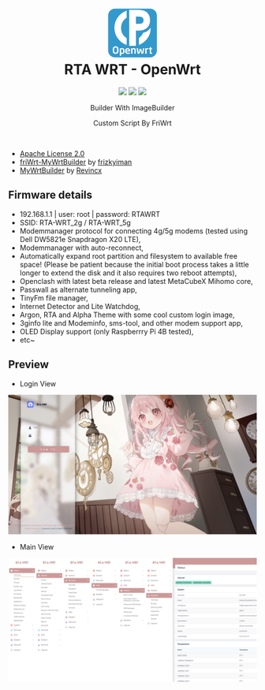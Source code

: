 <h1 align="center">
  <img src="pictures/logo.png" alt="Clash" width="100">
  <br>RTA WRT - OpenWrt<br>

</h1>

  <p align="center">
	<img src="https://img.shields.io/badge/Build%20Latest-0000-blue?style=for-the-badge&logo=openwrt
    ">
    <img src="https://img.shields.io/badge/Amlogic%20Latest-0000-blue?style=for-the-badge&logo=openwrt
    ">
    <img src="https://img.shields.io/github/downloads/rtaserver/RTA-WRT/total?label=Downloads&color=green&style=for-the-badge">
  </p>
  

<p align="center">
Builder With ImageBuilder
</p>
<p align="center">
Custom Script By FriWrt
</p>
<br>


* [Apache License 2.0](https://github.com/rtaserver/RTA-WRT/blob/main/LICENSE)
* [friWrt-MyWrtBuilder](https://github.com/frizkyiman/friWrt-MyWrtBuilder) by [frizkyiman](https://github.com/frizkyiman)
* [MyWrtBuilder](https://github.com/Revincx/MyWrtBuilder) by [Revincx](https://github.com/Revincx)


Firmware details
---
* 192.168.1.1 | user: root | password: RTAWRT
* SSID: RTA-WRT_2g / RTA-WRT_5g
* Modemmanager protocol for connecting 4g/5g modems (tested using Dell DW5821e Snapdragon X20 LTE),
* Modemmanager with auto-reconnect,
* Automatically expand root partition and filesystem to available free space! (Please be patient because the initial boot process takes a little longer to extend the disk and it also requires two reboot attempts),
* Openclash with latest beta release and latest MetaCubeX Mihomo core,
* Passwall as alternate tunneling app,
* TinyFm file manager,
* Internet Detector and Lite Watchdog,
* Argon, RTA and Alpha Theme with some cool custom login image,
* 3ginfo lite and Modeminfo, sms-tool, and other modem support app,
* OLED Display support (only Raspberrry Pi 4B tested),
* etc~

Preview
---


* Login View
<p align="center">
    <img src="pictures/Login.png">
</p>

* Main View
<p align="center">
    <img src="pictures/Status.png">
</p>